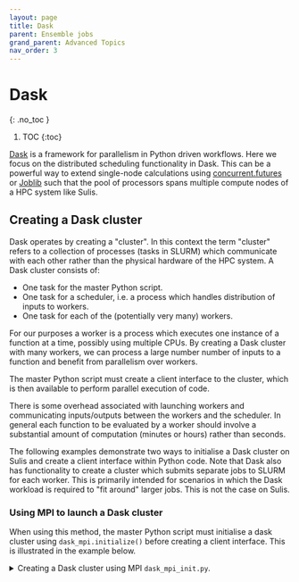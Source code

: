 ```yaml
---
layout: page
title: Dask
parent: Ensemble jobs
grand_parent: Advanced Topics
nav_order: 3
---
```


# Dask
{: .no_toc }

1. TOC
{:toc}


[Dask](https://dask.org) is a framework for parallelism in Python driven workflows. Here we focus on the distributed scheduling functionality in Dask. This can be a powerful way to extend single-node calculations using [concurrent.futures](../../gettingstarted/batchq/singlenode#python-concurrentfutures) or [Joblib](../../gettingstarted/batchq/singlenode#python-joblib) such that the pool of processors spans multiple compute nodes of a HPC system like Sulis. 

## Creating a Dask cluster

Dask operates by creating a "cluster". In this context the term "cluster" refers to a collection of processes (tasks in SLURM) which communicate with each other rather than the physical hardware of the HPC system. A Dask cluster consists of:

- One task for the master Python script. 
- One task for a scheduler, i.e. a process which handles distribution of inputs to workers.
- One task for each of the (potentially very many) workers.

For our purposes a worker is a process which executes one instance of a function at a time, possibly using multiple CPUs. By creating a Dask cluster with many workers, we can process
a large number number of inputs to a function and benefit from parallelism over workers. 

The master Python script must create a client interface to the cluster, which is then available to
perform parallel execution of code.

There is some overhead associated with launching workers and communicating inputs/outputs between
the workers and the scheduler. In general each function to be evaluated by a worker should involve a substantial amount of computation (minutes or hours) rather than seconds. 

The following examples demonstrate two ways to initialise a Dask cluster on Sulis and create a
client interface within Python code. Note that Dask also has functionality to create a cluster which submits separate jobs to SLURM for each worker. This is primarily intended for scenarios in which the Dask workload is required to "fit around" larger jobs. This is not the case on Sulis.

### Using MPI to launch a Dask cluster

When using this method, the master Python script must initialise a
dask cluster using `dask_mpi.initialize()` before creating a client interface. This is illustrated in the example below.

<details markdown="block" class="detail">
  <summary>Creating a Dask cluster using MPI <code>dask_mpi_init.py</code>.</summary>
Minimal Python script which initialises a Dask MPI cluster, creates a client interface to it and reports the number of available workers.

<p class="codeblock-label">dask_mpi_init.py</p>
```python
import os
from dask_mpi import initialize
from dask.distributed import Client

if __name__ == '__main__':

    # Query SLURM environment per worker task
    p = int(os.getenv('SLURM_CPUS_PER_TASK'))
    mem = os.getenv('SLURM_MEM_PER_CPU')
    mem = str(int(mem)*p)+'MB'

    # Initialise Dask cluster and client interface
    initialize(interface = 'ib0', nthreads=p, local_directory='/tmp', memory_limit=mem)
    client = Client()

    # We expect SLURM_NTASKS-2 workers
    N = int(os.getenv('SLURM_NTASKS'))-2 

    # Wait for these workers and report
    client.wait_for_workers(n_workers=N)

    num_workers = len(client.scheduler_info()['workers'])
    print("%d workers available and ready"%num_workers)

    # Code which uses Dask features...

``` 
In the above we make use of various environment variables set by SLURM to tell Dask how much 
RAM is available per worker, and how many CPUs each worker can use. We use the high performance infiniband interconnect `ib0` to communicate between scheduler and workers. Temporary/scratch files will be written
to /tmp on whichever compute node the worker processes execute on.
</details>
A SLURM job script which allocates resources for the Dask cluster would be very similar to an MPI4Py program. We request resources across one or more nodes to run multiple tasks. 

<p class="codeblock-label">dask_mpi.slurm</p>
```bash
#!/bin/bash
#SBATCH --nodes=2
#SBATCH --ntasks-per-node=128
#SBATCH --cpus-per-task=1
#SBATCH --mem-per-cpu=3850
#SBATCH --time=08:00:00

module purge
module load {{site.data.software.defaultgcc}} {{site.data.software.defaultmpi}}
module load {{site.data.software.defaultscipy}}
module load {{site.data.software.defaultdask}}

srun python dask_mpi_init.py
```

In the above we request a single CPU for each task, meaning each Dask worker process will use only a single CPU. We may wish to request multiple CPUs per task if the functions to be executed by the Dask workers release the Python GIL, e.g. compute-intensive NumPy operations 

One disadvantage of this method is that two *tasks* are set aside for the master/client script and the scheduler. If making a SLURM resource request for P CPUs per task then 2P CPUs will not be available to run worker processes but will still be charged as part of the job. For large P this might waste considerable resource budget.

### Launching scheduler and worker processes manually

A more elaborate SLURM job script can be used to gain more control over how the Dask cluster is launched. For example, if the computational work is completely dominated by that allocated to the worker processes we might use the entire SLURM resource allocation for these. The scheduler and master/client script are run outside of SLURM.
Rather than using MPI, communication is via a scheduler file written to the job directory.

Suitable Python code to create a client interface to a Dask cluster launched in this way is below.

<details markdown="block" class="detail">
  <summary>Creating a Dask cluster using a scheduler file <code>dask_file_init.py</code>.</summary>
Minimal Python script which initialises a Dask MPI cluster, creates a client interface to it and reports the number of available workers.

<p class="codeblock-label">dask_file_init.py</p>
```python
import os
from dask.distributed import Client

if __name__ == '__main__':

    # Query SLURM environment per worker task
    p = int(os.getenv('SLURM_CPUS_PER_TASK'))
    mem = os.getenv('SLURM_MEM_PER_CPU')
    mem = str(int(mem)*p)+'MB'

    # We use a schedule file name based on the SLURM job id
    sched_file = os.getenv('SLURM_JOB_ID')+'.sched'
    client = Client(scheduler_file=sched_file, nthreads=p, local_directory='/tmp', memory_limit=mem)

    # We expect SLURM_NTASKS workers
    N = int(os.getenv('SLURM_NTASKS'))

    # Wait for workers and report 
    client.wait_for_workers(n_workers=N)
    num_workers = len(client.scheduler_info()['workers'])
    print("%d workers available and ready"%num_workers)

    # Code which uses Dask features...

``` 
In this case the number of available workers is the number of SLURM tasks.
</details>

The following SLURM job script makes a resource request for 21 worker tasks each using 6 CPUs. This leaves 2 CPUs on the node available to run the scheduler and master/client Python script.

<p class="codeblock-label">dask_file.slurm</p>
```bash
#!/bin/bash
#SBATCH --nodes=1
#SBATCH --ntasks-per-node=21
#SBATCH --cpus-per-task=6
#SBATCH --mem-per-cpu=3850
#SBATCH --time=08:00:00

module purge
module load {{site.data.software.defaultgcc}} {{site.data.software.defaultmpi}}
module load {{site.data.software.defaultscipy}}
module load {{site.data.software.defaultdask}}

# Memory per worker
export MEM=$((${SLURM_CPUS_PER_TASK}*${SLURM_MEM_PER_CPU}))

# Scheduler file - the Python code will need to refer to this
export SCHED_FILE=${SLURM_JOB_ID}.sched

# Launch the scheduler 
dask-scheduler --scheduler-file=$SCHED_FILE  &

# Launch the worker processes using the SLURM-allocated resources
srun  dask-worker --local-directory='/tmp' --no-nanny --nthreads=${SLURM_CPUS_PER_TASK} \
--scheduler-file=$SCHED_FILE  --memory-limit=${MEM}M &

# Launch the master/client script
python dask_file_init.py 

```
## concurrent.futures and Dask

Having initialised a Dask cluster, we can extend our earlier example using [Python concurrent.futures](../../gettingstarted/batchq/singlenode#python-concurrentfutures) to use multiple nodes
of Sulis. This is done by using the `map` function of the Dask client in place of the `map` function
provided by a concurrent.futures executor.

<details markdown="block" class="detail">
  <summary>Example code using Dask client.map <code>dask_futures.py</code>.</summary>
Revisits our earlier example now using `client.map`.

<p class="codeblock-label">dask_futures.py</p>
```python
import os
import sys
from dask_mpi import initialize
from dask.distributed import Client

if len(sys.argv) != 2:
    print("Usage ", sys.argv[0]," <N>")
    sys.exit()
else:
    N = int(sys.argv[1])
    
def f(x):
    return x*x

if __name__ == '__main__':

    # Query SLURM environment per worker task
    p = int(os.getenv('SLURM_CPUS_PER_TASK'))
    mem = os.getenv('SLURM_MEM_PER_CPU')
    mem = str(int(mem)*p)+'MB'

    # Initialise Dask cluster and client interface
    initialize(interface = 'ib0', nthreads=p, local_directory='/tmp', memory_limit=mem)
    client = Client()

    # We expect SLURM_NTASKS-2 workers
    N = int(os.getenv('SLURM_NTASKS'))-2 

    # Wait for these workers and report
    client.wait_for_workers(n_workers=N)

    num_workers = len(client.scheduler_info()['workers'])
    print("%d workers available and ready"%num_workers)

    # Create a list of inputs to the function f
    inputs = range(N)
    
    # Evaluate f for all inputs using a pool of processes
    outputs = client.map(f, inputs)

    print([output.result() for output in outputs])

    client.shutdown()

``` 
</details>

This particular code requires us to pass the number of inputs to evaluate as an argument to the master Python script. A suitable SLURM job script would therefore be the following. This would use the above python script `dask_futures.py` to concurrently evaluate 254 inputs to the function `f(x)` across two nodes of Sulis.

<p class="codeblock-label">dask_futures.slurm</p>
```bash
#!/bin/bash
#SBATCH --nodes=2
#SBATCH --ntasks-per-node=128
#SBATCH --cpus-per-task=1
#SBATCH --mem-per-cpu=3850
#SBATCH --time=08:00:00

module purge
module load {{site.data.software.defaultgcc}} {{site.data.software.defaultmpi}}
module load {{site.data.software.defaultscipy}}
module load {{site.data.software.defaultdask}}

srun python dask_futures.py 254

```

The number of inputs to process needn't match the number of Dask workers available. A common usage would be to work through a number of inputs much greater than the number of workers, i.e. each worker processes multiple inputs. It is desirable to choose a number of workers such that each will process an equal amount of work. This minimises idle workers when the remaining number of inputs to process is less than the number of workers, and hence avoids wasting compute resource.

## Joblib backend

Another simple way to make use of a Dask cluster is to use the backend to Joblib it provides. We can extend our previous [Joblib example](../../gettingstarted/batchq/singlenode#python-joblib) to use the pool of Dask workers to execute calls to a function concurrently.

<details markdown="block" class="detail">
  <summary>Using the Dask backend to Joblib <code>dask_joblib.py</code>.</summary>
Revisits our earlier example now using multiple nodes.

<p class="codeblock-label">dask_joblib.py</p>
```python
import os
import sys
from dask_mpi import initialize
from dask.distributed import Client

import joblib

if len(sys.argv) != 2:
    print("Usage ", sys.argv[0]," <N>")
    sys.exit()
else:
    N = int(sys.argv[1])
    
def f(x):
    return x*x

if __name__ == '__main__':

    # Query SLURM environment per worker task
    p = int(os.getenv('SLURM_CPUS_PER_TASK'))
    mem = os.getenv('SLURM_MEM_PER_CPU')
    mem = str(int(mem)*p)+'MB'

    # Initialise Dask cluster and client interface
    initialize(interface = 'ib0', nthreads=p, local_directory='/tmp', memory_limit=mem)
    client = Client()

    # We expect SLURM_NTASKS-2 workers
    N = int(os.getenv('SLURM_NTASKS'))-2 

    # Wait for these workers and report
    client.wait_for_workers(n_workers=N)

    num_workers = len(client.scheduler_info()['workers'])
    print("%d workers available and ready"%num_workers)

    # Create a list of inputs to the function f
    inputs = range(N)
    
    # Associate a list of outputs with delayed calls to f
    # with p processes available to evaluate them.
    with joblib.parallel_backend('dask'):
        output_list = joblib.Parallel(n_jobs=N)(joblib.delayed(f)(i) for i in inputs)

    # Printing the outputs will cause then to be evaluated
    for output in output_list:
        print(output)

    client.shutdown()

``` 
</details>

As in the previous section, this particular code requires us to pass the number of inputs to evaluate as an argument to the master Python script. A suitable SLURM job script would therefore be the following. This would use the above python script `dask_futures.py` to concurrently evaluate 254 inputs to the function `f(x)` across two nodes of Sulis.

<p class="codeblock-label">dask_joblib.slurm</p>
```bash
#!/bin/bash
#SBATCH --nodes=2
#SBATCH --ntasks-per-node=128
#SBATCH --cpus-per-task=1
#SBATCH --mem-per-cpu=3850
#SBATCH --time=08:00:00

module purge
module load {{site.data.software.defaultgcc}} {{site.data.software.defaultmpi}}
module load {{site.data.software.defaultscipy}}
module load {{site.data.software.defaultdask}}

srun python dask_joblib.py 254
```

Again the number of inputs to process needn't match the number of Dask workers available but it is desirable to make the total amount of work performed by each worker approximately equal to avoid leaving workers idle toward the end of the job.
